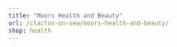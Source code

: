 ```yaml
---
title: "Moors Health and Beauty"
url: /clacton-on-sea/moors-health-and-beauty/
shop: health
---
```

